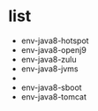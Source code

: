 # list

- env-java8-hotspot
- env-java8-openj9
- env-java8-zulu
- env-java8-jvms
- 
- env-java8-sboot
- env-java8-tomcat
